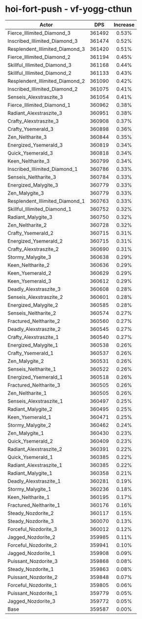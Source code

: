 # hoi-fort-push - vf-yogg-cthun
| Actor | DPS | Increase |
|---|:---:|:---:|
|Fierce_Illimited_Diamond_3|361492|0.53%|
|Inscribed_Illimited_Diamond_3|361474|0.52%|
|Resplendent_Illimited_Diamond_3|361420|0.51%|
|Fierce_Illimited_Diamond_2|361194|0.45%|
|Skillful_Illimited_Diamond_3|361168|0.44%|
|Skillful_Illimited_Diamond_2|361133|0.43%|
|Resplendent_Illimited_Diamond_2|361090|0.42%|
|Inscribed_Illimited_Diamond_2|361075|0.41%|
|Senseis_Alexstraszite_3|361054|0.41%|
|Fierce_Illimited_Diamond_1|360962|0.38%|
|Radiant_Alexstraszite_3|360951|0.38%|
|Crafty_Alexstraszite_3|360908|0.37%|
|Crafty_Ysemerald_3|360898|0.36%|
|Zen_Neltharite_3|360844|0.35%|
|Energized_Ysemerald_3|360819|0.34%|
|Quick_Ysemerald_3|360818|0.34%|
|Keen_Neltharite_3|360799|0.34%|
|Inscribed_Illimited_Diamond_1|360786|0.33%|
|Senseis_Neltharite_3|360784|0.33%|
|Energized_Malygite_3|360779|0.33%|
|Zen_Malygite_3|360779|0.33%|
|Resplendent_Illimited_Diamond_1|360763|0.33%|
|Skillful_Illimited_Diamond_1|360752|0.32%|
|Radiant_Malygite_3|360750|0.32%|
|Zen_Neltharite_2|360728|0.32%|
|Crafty_Ysemerald_2|360715|0.31%|
|Energized_Ysemerald_2|360715|0.31%|
|Crafty_Alexstraszite_2|360690|0.31%|
|Stormy_Malygite_3|360638|0.29%|
|Keen_Neltharite_2|360636|0.29%|
|Keen_Ysemerald_2|360629|0.29%|
|Keen_Ysemerald_3|360612|0.29%|
|Deadly_Alexstraszite_3|360608|0.28%|
|Senseis_Alexstraszite_2|360601|0.28%|
|Energized_Malygite_2|360585|0.28%|
|Senseis_Neltharite_2|360574|0.27%|
|Fractured_Neltharite_2|360560|0.27%|
|Deadly_Alexstraszite_2|360545|0.27%|
|Crafty_Alexstraszite_1|360540|0.27%|
|Energized_Malygite_1|360538|0.26%|
|Crafty_Ysemerald_1|360537|0.26%|
|Zen_Malygite_2|360531|0.26%|
|Senseis_Neltharite_1|360522|0.26%|
|Energized_Ysemerald_1|360518|0.26%|
|Fractured_Neltharite_3|360505|0.26%|
|Zen_Neltharite_1|360505|0.26%|
|Senseis_Alexstraszite_1|360497|0.25%|
|Radiant_Malygite_2|360495|0.25%|
|Keen_Ysemerald_1|360471|0.25%|
|Stormy_Malygite_2|360462|0.24%|
|Zen_Malygite_1|360430|0.23%|
|Quick_Ysemerald_2|360409|0.23%|
|Radiant_Alexstraszite_2|360391|0.22%|
|Quick_Ysemerald_1|360385|0.22%|
|Radiant_Alexstraszite_1|360385|0.22%|
|Radiant_Malygite_1|360358|0.21%|
|Deadly_Alexstraszite_1|360281|0.19%|
|Stormy_Malygite_1|360236|0.18%|
|Keen_Neltharite_1|360195|0.17%|
|Fractured_Neltharite_1|360176|0.16%|
|Steady_Nozdorite_2|360117|0.15%|
|Steady_Nozdorite_3|360070|0.13%|
|Forceful_Nozdorite_3|360012|0.12%|
|Jagged_Nozdorite_2|359985|0.11%|
|Forceful_Nozdorite_2|359941|0.10%|
|Jagged_Nozdorite_1|359908|0.09%|
|Puissant_Nozdorite_3|359868|0.08%|
|Steady_Nozdorite_1|359863|0.08%|
|Puissant_Nozdorite_2|359848|0.07%|
|Forceful_Nozdorite_1|359805|0.06%|
|Puissant_Nozdorite_1|359779|0.05%|
|Jagged_Nozdorite_3|359772|0.05%|
|Base|359587|0.00%|
